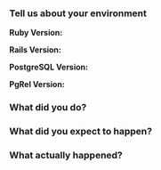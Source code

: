 <!--
  This template is for bug reports. If you are reporting a bug, please continue on. If you are here for another reason,
  feel free to skip the rest of this template.
-->

### Tell us about your environment

**Ruby Version:**

**Rails Version:**

**PostgreSQL Version:**

**PgRel Version:**

### What did you do?

### What did you expect to happen?

### What actually happened?
